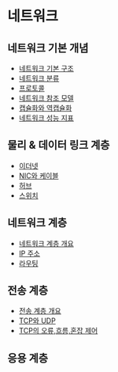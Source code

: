 # 네트워크

## 네트워크 기본 개념

- [네트워크 기본 구조](https://github.com/genesis12345678/TIL/blob/main/cs/network/basic/Basic.md#%EB%84%A4%ED%8A%B8%EC%9B%8C%ED%81%AC-%EA%B8%B0%EB%B3%B8-%EA%B5%AC%EC%A1%B0)
- [네트워크 분류](https://github.com/genesis12345678/TIL/blob/main/cs/network/basic/Basic.md#%EB%84%A4%ED%8A%B8%EC%9B%8C%ED%81%AC-%EB%B6%84%EB%A5%98)
- [프로토콜](https://github.com/genesis12345678/TIL/blob/main/cs/network/basic/Basic.md#%ED%94%84%EB%A1%9C%ED%86%A0%EC%BD%9C)
- [네트워크 참조 모델](https://github.com/genesis12345678/TIL/blob/main/cs/network/basic/Basic.md#%EB%84%A4%ED%8A%B8%EC%9B%8C%ED%81%AC-%EC%B0%B8%EC%A1%B0-%EB%AA%A8%EB%8D%B8)
- [캡슐화와 역캡슐화](https://github.com/genesis12345678/TIL/blob/main/cs/network/basic/Basic.md#%EC%BA%A1%EC%8A%90%ED%99%94%EC%99%80-%EC%97%AD%EC%BA%A1%EC%8A%90%ED%99%94)
- [네트워크 성능 지표](https://github.com/genesis12345678/TIL/blob/main/cs/network/basic/Basic.md#%EB%84%A4%ED%8A%B8%EC%9B%8C%ED%81%AC-%EC%84%B1%EB%8A%A5-%EC%A7%80%ED%91%9C)

## 물리 & 데이터 링크 계층

- [이더넷](https://github.com/genesis12345678/TIL/blob/main/cs/network/data_layer/Ethernet.md)
- [NIC와 케이블](https://github.com/genesis12345678/TIL/blob/main/cs/network/data_layer/NIC.md)
- [허브](https://github.com/genesis12345678/TIL/blob/main/cs/network/data_layer/Hub.md)
- [스위치](https://github.com/genesis12345678/TIL/blob/main/cs/network/data_layer/Switch.md)

## 네트워크 계층

- [네트워크 계층 개요](https://github.com/genesis12345678/TIL/blob/main/cs/network/network_layer/Basic.md)
- [IP 주소](https://github.com/genesis12345678/TIL/blob/main/cs/network/network_layer/IP.md)
- [라우팅](https://github.com/genesis12345678/TIL/blob/main/cs/network/network_layer/Routing.md)

## 전송 계층

- [전송 계층 개요]()
- [TCP와 UDP]()
- [TCP의 오류,흐름,혼잡 제어]()

## 응용 계층